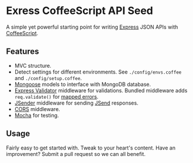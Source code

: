 # Exress CoffeeScript API Seed

A simple yet powerful starting point for writing [Express](http://expressjs.com) JSON APIs with [CoffeeScript](http://coffeescript.org).

## Features

* MVC structure.
* Detect settings for different environments. See `./config/envs.coffee` and `./config/setup.coffee`.
* [Mongoose](http://mongoosejs.com) models to interface with MongoDB database.
* [Express Validator](https://github.com/ctavan/express-validator) middleware for validations. Bundled middleware adds `req.validate()` for [mapped errors](https://github.com/ctavan/express-validator#validation-errors).
* [JSender](https://github.com/samora/jsender) middleware for sending [JSend](http://labs.omniti.com/labs/jsend) responses.
* [CORS](https://github.com/troygoode/node-cors/) middleware.
* [Mocha](http://visionmedia.github.io/mocha/) for testing.

## Usage

Fairly easy to get started with. Tweak to your heart's content. Have an improvement?
Submit a pull request so we can all benefit.